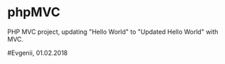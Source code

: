 # phpMVC
PHP MVC project, updating "Hello World" to "Updated Hello World" with MVC.

#Evgenii, 01.02.2018